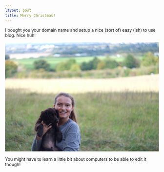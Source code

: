 ```yaml
---
layout: post
title: Merry Christmas!
---
```


I bought you your domain name and setup a nice (sort of) easy (ish) to use blog. Nice huh!

![photo](/images/TessaTiber-min.jpg)

You might have to learn a little bit about computers to be able to edit it though!
